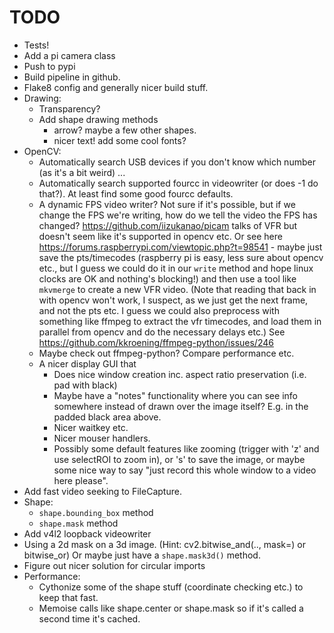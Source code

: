 # TODO

- Tests!
- Add a pi camera class
- Push to pypi
- Build pipeline in github.
- Flake8 config and generally nicer build stuff.
- Drawing:
  - Transparency?
  - Add shape drawing methods
    - arrow? maybe a few other shapes.
    - nicer text! add some cool fonts?
- OpenCV:
  - Automatically search USB devices if you don't know which number (as it's a bit weird) ...
  - Automatically search supported fourcc in videowriter (or does -1 do that?). At least find some good fourcc defaults.
  - A dynamic FPS video writer? Not sure if it's possible, but if we change the FPS we're writing, how do we tell the video the FPS has changed? <https://github.com/iizukanao/picam> talks of VFR but doesn't seem like it's supported in opencv etc. Or see here <https://forums.raspberrypi.com/viewtopic.php?t=98541> - maybe just save the pts/timecodes (raspberry pi is easy, less sure about opencv etc., but I guess we could do it in our `write` method and hope linux clocks are OK and nothing's blocking!) and then use a tool like `mkvmerge` to create a new VFR video. (Note that reading that back in with opencv won't work, I suspect, as we just get the next frame, and not the pts etc. I guess we could also preprocess with something like ffmpeg to extract the vfr timecodes, and load them in parallel from opencv and do the necessary delays etc.) See <https://github.com/kkroening/ffmpeg-python/issues/246>
  - Maybe check out ffmpeg-python? Compare performance etc.
  - A nicer display GUI that
    - Does nice window creation inc. aspect ratio preservation (i.e. pad with black)
    - Maybe have a "notes" functionality where you can see info somewhere instead of drawn over the image itself? E.g. in the padded black area above.
    - Nicer waitkey etc.
    - Nicer mouser handlers.
    - Possibly some default features like zooming (trigger with 'z' and use selectROI to zoom in), or 's' to save the image, or maybe some nice way to say "just record this whole window to a video here please".
- Add fast video seeking to FileCapture.
- Shape:
  - `shape.bounding_box` method
  - `shape.mask` method
- Add v4l2 loopback videowriter
- Using a 2d mask on a 3d image. (Hint: cv2.bitwise_and(.., mask=) or bitwise_or) Or maybe just have a `shape.mask3d()` method.
- Figure out nicer solution for circular imports
- Performance:
  - Cythonize some of the shape stuff (coordinate checking etc.) to keep that fast.
  - Memoise calls like shape.center or shape.mask so if it's called a second time it's cached.
